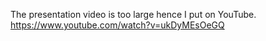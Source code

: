 The presentation video is too large hence I put on YouTube.
https://www.youtube.com/watch?v=ukDyMEsOeGQ
